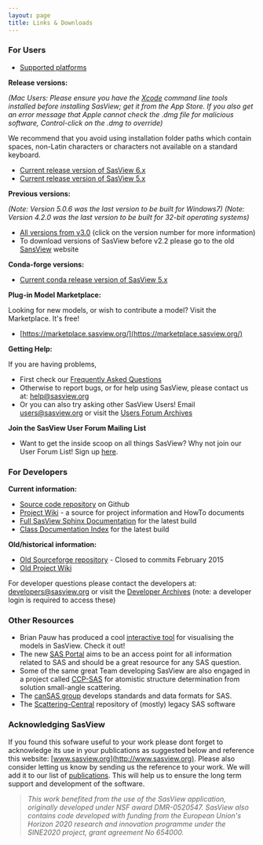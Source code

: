 ```yaml
---
layout: page
title: Links & Downloads
---
```


### For Users
- [Supported platforms](/faq/#what-platforms-does-sasview-run-on)

**Release versions:**

_(Mac Users: Please ensure you have the [Xcode](https://en.wikipedia.org/wiki/Xcode) command line tools installed before installing SasView; get it from the App Store. If you also get an error message that Apple cannot check the .dmg file for malicious software, Control-click on the .dmg to override)_

 We recommend that you avoid using installation folder paths which contain spaces, non-Latin characters or characters not available on a standard keyboard.

- [Current release version of SasView 6.x](https://github.com/SasView/sasview/releases/tag/v6.1.1 "SasView download")
- [Current release version of SasView 5.x](https://github.com/SasView/sasview/releases/tag/v5.0.6 "SasView download")

**Previous versions:**

_(Note: Version 5.0.6 was the last version to be built for Windows7)_
_(Note: Version 4.2.0 was the last version to be built for 32-bit operating systems)_

- [All versions from v3.0](https://github.com/SasView/sasview/tags "SasView download") (click on the version number for more information)
- To download versions of SasView before v2.2 please go to the old [SansView](http://danse.chem.utk.edu/sansview.html#downloads) website

**Conda-forge versions:**

- [Current conda release version of SasView 5.x](https://github.com/conda-forge/sasview-feedstock)
 
**Plug-in Model Marketplace:**

Looking for new models, or wish to contribute a model? Visit the Marketplace. It's free!
- [https://marketplace.sasview.org/](https://marketplace.sasview.org/)

**Getting Help:**

If you are having problems,
- First check our [Frequently Asked Questions](/faq)
- Otherwise to report bugs, or for help using SasView, please contact us at: [help@sasview.org](mailto:help@sasview.org)
- Or you can also try asking other SasView Users! Email [users@sasview.org](mailto:users@sasview.org) or visit the [Users Forum Archives](http://lists.sasview.org/pipermail/users)

**Join the SasView User Forum Mailing List**
- Want to get the inside scoop on all things SasView? Why not join our User Forum List! Sign up [here](http://lists.sasview.org/cgi-bin/mailman/listinfo/users).
  
### For Developers
**Current information:**
- [Source code repository](https://github.com/SasView/sasview) on Github
- [Project Wiki](http://wiki.sasview.org/) - a source for project information and HowTo documents
- [Full SasView Sphinx Documentation](/docs) for the latest build
- [Class Documentation Index](/docs/dev/dev.html) for the latest build
  <!-- - [Official SasView builds](http://builds.sasview.org) from our Jenkins Server-->

**Old/historical information:**
- [Old Sourceforge repository](http://sourceforge.net/p/sasview/code/) - Closed to commits February 2015
    <!--*   [Old SansView source code repository](http://sansviewproject.svn.sourceforge.net/viewvc/sansviewproject/)-->
    <!--*   [Old DANSE repositories](http://danse.us/admin/repolist)-->
- [Old Project Wiki](http://trac.sasview.org/wiki/)

For developer questions please contact the developers at: [developers@sasview.org](mailto:developers@sasview.org) or visit the [Developer Archives](http://lists.sasview.org/cgi-bin/mailman/private/developers/) (note: a developer login is required to access these)
<!-- or visit the [archives](https://sourceforge.net/p/sasview/mailman/sasview-users/) (note: a developer login is required to access archives)-->

  

### Other Resources
- Brian Pauw has produced a cool [interactive tool](https://github.com/BAMresearch/SasModelsExplorer) for visualising the models in SasView. Check it out!
- The new [SAS Portal](http://www.smallangle.org) aims to be an access point for all information related to SAS and should be a great resource for any SAS question.
- Some of the same great Team developing SasView are also engaged in a project called [CCP-SAS](http://www.ccpsas.org) for atomistic structure determination from solution small-angle scattering.
- The [canSAS group](http://www.cansas.org) develops standards and data formats for SAS.
- The [Scattering-Central](https://github.com/scattering-central) repository of (mostly) legacy SAS software

  
  
### Acknowledging SasView

If you found this sofware useful to your work please dont forget to acknowledge its use in your publications as suggested below and reference this website: [www.sasview.org](http://www.sasview.org). Please also consider letting us know by sending us the reference to your work. We will add it to our list of [publications](/publications). This will help us to ensure the long term support and development of the software.

> _This work benefited from the use of the SasView application, originally developed under NSF award DMR-0520547. SasView also contains code developed with funding from the European Union's Horizon 2020 research and innovation programme under the SINE2020 project, grant agreement No 654000._
